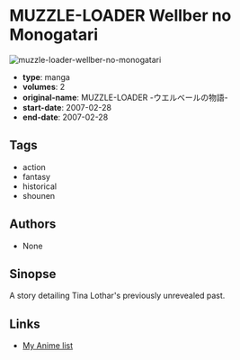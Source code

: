 # MUZZLE-LOADER Wellber no Monogatari

![muzzle-loader-wellber-no-monogatari](https://cdn.myanimelist.net/images/manga/3/244715.jpg)

-   **type**: manga
-   **volumes**: 2
-   **original-name**: MUZZLE-LOADER -ウエルベールの物語-
-   **start-date**: 2007-02-28
-   **end-date**: 2007-02-28

## Tags

-   action
-   fantasy
-   historical
-   shounen

## Authors

-   None

## Sinopse

A story detailing Tina Lothar's previously unrevealed past.

## Links

-   [My Anime list](https://myanimelist.net/manga/136641/MUZZLE-LOADER_Wellber_no_Monogatari)
